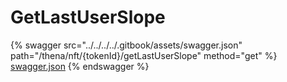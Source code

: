 # GetLastUserSlope

{% swagger src="../../../../.gitbook/assets/swagger.json" path="/thena/nft/{tokenId}/getLastUserSlope" method="get" %}
[swagger.json](../../../../.gitbook/assets/swagger.json)
{% endswagger %}
